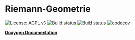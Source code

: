 # Riemann-Geometrie

[![License: AGPL v3](https://img.shields.io/badge/License-AGPL%20v3-blue.svg)](https://www.gnu.org/licenses/agpl-3.0) 
[![Build status](https://travis-ci.org/tmonseigne/Riemann-Geometrie.svg?branch=master)](https://travis-ci.org/tmonseigne/Riemann-Geometrie)
[![Build status](https://ci.appveyor.com/api/projects/status/b7hilrk5j15rn9e9/branch/master?svg=true)](https://ci.appveyor.com/project/tmonseigne/riemann-geometrie/branch/master) 
[![codecov](https://codecov.io/gh/tmonseigne/Riemann-Geometrie/branch/master/graph/badge.svg)](https://codecov.io/gh/tmonseigne/Riemann-Geometrie)

[**Doxygen Documentation**](https://tmonseigne.github.io/Riemann-Geometrie/) 